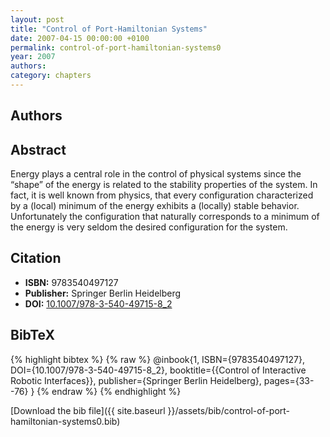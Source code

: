 ```yaml
---
layout: post
title: "Control of Port-Hamiltonian Systems"
date: 2007-04-15 00:00:00 +0100
permalink: control-of-port-hamiltonian-systems0
year: 2007
authors: 
category: chapters
---
```

 
## Authors

 
## Abstract
Energy plays a central role in the control of physical systems since the “shape” of the energy is related to the stability properties of the system. In fact, it is well known from physics, that every configuration characterized by a (local) minimum of the energy exhibits a (locally) stable behavior. Unfortunately the configuration that naturally corresponds to a minimum of the energy is very seldom the desired configuration for the system.
 
## Citation
- **ISBN:** 9783540497127
- **Publisher:** Springer Berlin Heidelberg
- **DOI:** [10.1007/978-3-540-49715-8_2](https://doi.org/10.1007/978-3-540-49715-8_2)
 
## BibTeX
{% highlight bibtex %}
{% raw %}
@inbook{1, ISBN={9783540497127},
  DOI={10.1007/978-3-540-49715-8_2},
  booktitle={{Control of Interactive Robotic Interfaces}},
  publisher={Springer Berlin Heidelberg},
  pages={33--76}
}
{% endraw %}
{% endhighlight %}
 
[Download the bib file]({{ site.baseurl }}/assets/bib/control-of-port-hamiltonian-systems0.bib)
 
